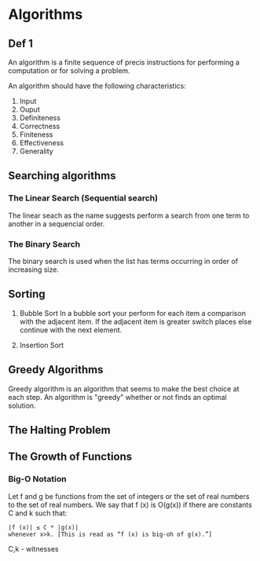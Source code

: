 # Algorithms

## Def 1
An algorithm is a finite sequence of precis instructions for performing a computation or for solving a problem.

An algorithm should have the following characteristics:
1. Input
2. Ouput
3. Definiteness
4. Correctness
5. Finiteness
6. Effectiveness
7. Generality

## Searching algorithms

### The Linear Search (Sequential search)
The linear seach as the name suggests perform a search from one term to another in a sequencial order.

### The Binary Search
The binary search is used when the list has terms occurring in order of increasing size.


## Sorting

1. Bubble Sort
In a bubble sort your perform for each item a comparison with the adjacent item. If the adjacent item is greater switch places else continue with the next element.

2. Insertion Sort

## Greedy Algorithms
Greedy algorithm is an algorithm that seems to make the best choice at each step. 
An algorithm is "greedy" whether or not finds an optimal solution.

## The Halting Problem


## The Growth of Functions

### Big-O Notation
Let f and g be functions from the set of integers or the set of real numbers to the set of real numbers. We say that f (x) is O(g(x)) if there are constants C and k such that:

    |f (x)| ≤ C * |g(x)| 
    whenever x>k. [This is read as “f (x) is big-oh of g(x).”]

C,k - witnesses
